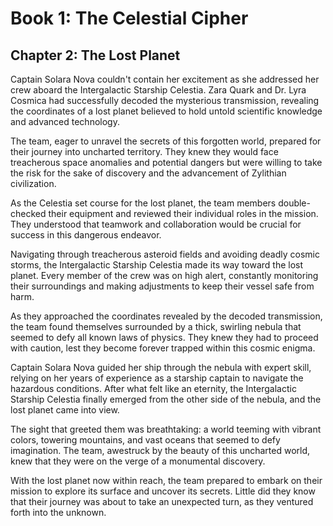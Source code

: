 # Book 1: The Celestial Cipher
## Chapter 2: The Lost Planet

Captain Solara Nova couldn't contain her excitement as she addressed her crew aboard the Intergalactic Starship Celestia. Zara Quark and Dr. Lyra Cosmica had successfully decoded the mysterious transmission, revealing the coordinates of a lost planet believed to hold untold scientific knowledge and advanced technology.

The team, eager to unravel the secrets of this forgotten world, prepared for their journey into uncharted territory. They knew they would face treacherous space anomalies and potential dangers but were willing to take the risk for the sake of discovery and the advancement of Zylithian civilization.

As the Celestia set course for the lost planet, the team members double-checked their equipment and reviewed their individual roles in the mission. They understood that teamwork and collaboration would be crucial for success in this dangerous endeavor.

Navigating through treacherous asteroid fields and avoiding deadly cosmic storms, the Intergalactic Starship Celestia made its way toward the lost planet. Every member of the crew was on high alert, constantly monitoring their surroundings and making adjustments to keep their vessel safe from harm.

As they approached the coordinates revealed by the decoded transmission, the team found themselves surrounded by a thick, swirling nebula that seemed to defy all known laws of physics. They knew they had to proceed with caution, lest they become forever trapped within this cosmic enigma.

Captain Solara Nova guided her ship through the nebula with expert skill, relying on her years of experience as a starship captain to navigate the hazardous conditions. After what felt like an eternity, the Intergalactic Starship Celestia finally emerged from the other side of the nebula, and the lost planet came into view.

The sight that greeted them was breathtaking: a world teeming with vibrant colors, towering mountains, and vast oceans that seemed to defy imagination. The team, awestruck by the beauty of this uncharted world, knew that they were on the verge of a monumental discovery.

With the lost planet now within reach, the team prepared to embark on their mission to explore its surface and uncover its secrets. Little did they know that their journey was about to take an unexpected turn, as they ventured forth into the unknown.